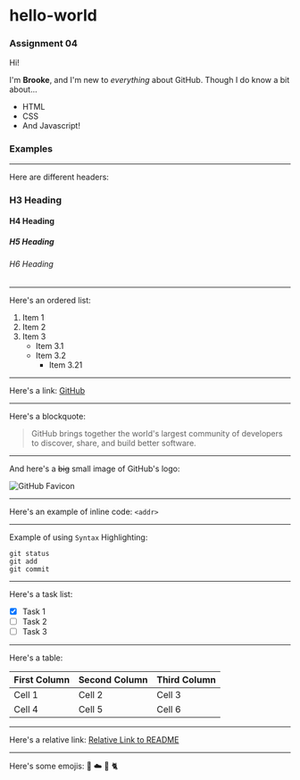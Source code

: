 # hello-world
### Assignment 04

Hi!

I'm **Brooke**, and I'm new to *everything* about GitHub.
Though I do know a bit about...
* HTML
* CSS
* And Javascript!

### Examples
---
Here are different headers:
### H3 Heading
#### H4 Heading
##### H5 Heading
###### H6 Heading

---

Here's an ordered list:
1. Item 1
1. Item 2
1. Item 3
   - Item 3.1
   - Item 3.2
     - Item 3.21
     
---

Here's a link:
[GitHub](https://github.com/)
 
---

Here's a blockquote:

>GitHub brings together the world's largest community of developers to discover, share, and build better software. 

---

And here's a ~~big~~ small image of GitHub's logo:

![GitHub Favicon](https://github.com/favicon.ico)

---

Here's an example of inline code:
`<addr>`

---

Example of using `Syntax` Highlighting:
```
git status
git add
git commit
```

---

Here's a task list:

- [x] Task 1
- [ ] Task 2
- [ ] Task 3

---

Here's a table:

First Column | Second Column | Third Column
------------ | ------------- | -------------
Cell 1 | Cell 2 | Cell 3
Cell 4 | Cell 5 | Cell 6

---

Here's a relative link:
[Relative Link to README](/README.md)

---

Here's some emojis:
:purple_heart: :cloud: :cherry_blossom: :cat2:


